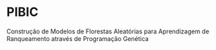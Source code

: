 # PIBIC
 Construção de Modelos de Florestas Aleatórias para Aprendizagem de Ranqueamento através de Programação Genética
